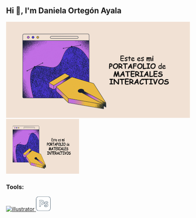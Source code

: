 ## Hi 👋, I'm Daniela Ortegón Ayala
![alt text](https://github.com/DanielaOA/DanielaOA/blob/main/8063091.jpg)
 <img src="https://github.com/DanielaOA/DanielaOA/blob/main/8063091.jpg" width="200" height="150">



<h3 align="left">Tools:</h3>
<p align="left"> <a href="https://www.adobe.com/in/products/illustrator.html" target="_blank" rel="noreferrer"> <img src="https://www.vectorlogo.zone/logos/adobe_illustrator/adobe_illustrator-icon.svg" alt="illustrator" width="40" height="40"/> </a> <a href="https://www.photoshop.com/en" target="_blank" rel="noreferrer"> <img src="https://raw.githubusercontent.com/devicons/devicon/master/icons/photoshop/photoshop-line.svg" alt="photoshop" width="40" height="40"/> </a> </p>
